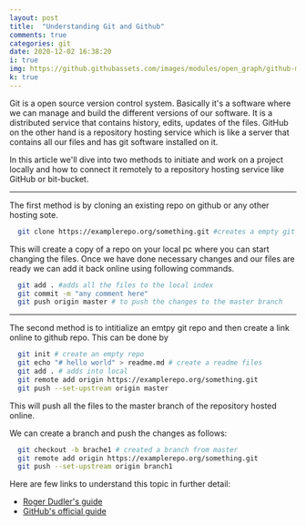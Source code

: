 ```yaml
---
layout: post
title:  "Understanding Git and Github"
comments: true
categories: git
date: 2020-12-02 16:38:20
i: true
img: https://github.githubassets.com/images/modules/open_graph/github-mark.png
k: true
---
```


Git is a open source version control system. Basically it's a software where we can manage and build the different versions of our software. It is a distributed service that contains history, edits, updates of the files.  GitHub on the other hand is a repository hosting service which is like a server that contains all our files and has git software installed on it.
<!--
Still difficult? Ok lets take an example why git is used and what makes it an integral part of the IT community. The typical software cycle involves a lot of steps like development, deployment, testing etc involving a large number of people working in collaboration. -->

In this article we'll dive into two methods to initiate and work on a project locally and how to connect it remotely to a repository hosting service like GitHub or bit-bucket.

---

The first method is by cloning an existing repo on github or any other hosting sote.

``` bash
  git clone https://examplerepo.org/something.git #creates a empty git repository in your local server
```
This will create a copy of a repo on your local pc where you can start changing the files.
Once we have done necessary changes and our files are ready we can add it back online using following commands.
``` bash
  git add . #adds all the files to the local index
  git commit -m "any comment here"
  git push origin master # to push the changes to the master branch
```
---
The  second method is to intitialize an emtpy git repo and then create a link online to github repo.
This can be done by
``` bash
  git init # create an empty repo
  git echo "# hello world" > readme.md # create a readme files
  git add . # adds into local
  git remote add origin https://examplerepo.org/something.git
  git push --set-upstream origin master
```
This will push all the files to the master branch of the repository hosted online.

We can create a branch and push the changes as follows:
``` bash
  git checkout -b brache1 # created a branch from master
  git remote add origin https://examplerepo.org/something.git
  git push --set-upstream origin branch1
```


Here are few links to understand this topic in further detail:
- [Roger Dudler's guide](https://rogerdudler.github.io/git-guide/)
- [GitHub's official guide](https://guides.github.com/activities/hello-world/)

